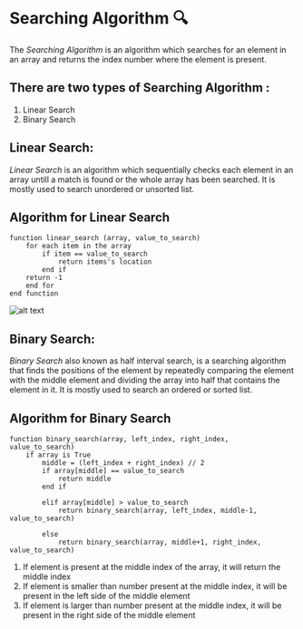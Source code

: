 # **Searching Algorithm**  :mag:

The *Searching* *Algorithm* is an algorithm which searches for an element in an array and returns the index number where the element is present. 


## There are two types of Searching Algorithm :
1. Linear Search
2. Binary Search


## **Linear Search:** 
*Linear Search* is an algorithm which sequentially checks each element in an array untill a match is found or the whole array has been searched. It is mostly used to search unordered or unsorted list.

## **Algorithm for Linear Search**
```
function linear_search (array, value_to_search)
    for each item in the array
        if item == value_to_search
            return items's location
        end if
    return -1
    end for
end function
```
![alt text](https://2.bp.blogspot.com/-HbIqsxVbYzg/WelyE3i34zI/AAAAAAAAJbo/SM7c1bcVDXwmcMjRWIsXmh4OVca6GOEmQCLcBGAs/w1200-h630-p-k-no-nu/Linear-Search.png "Linear Search")

## **Binary Search:**
*Binary Search* also known as half interval search, is a searching algorithm that finds the positions of the element by repeatedly comparing the element with the middle element and dividing the array into half that contains the element in it. It is mostly used to search an ordered or sorted list.

## **Algorithm for Binary Search**
```
function binary_search(array, left_index, right_index, value_to_search)
    if array is True
        middle = (left_index + right_index) // 2
        if array[middle] == value_to_search
            return middle
        end if

        elif array[middle] > value_to_search
            return binary_search(array, left_index, middle-1, value_to_search)
        
        else
            return binary_search(array, middle+1, right_index, value_to_search)
```
1. If element is present at the middle index of the array, it will return the middle index
2. If element is smaller than number present at the middle index, it will be present in the left side of the middle element
3. If element is larger than number present at the middle index, it will be present in the right side of the middle element